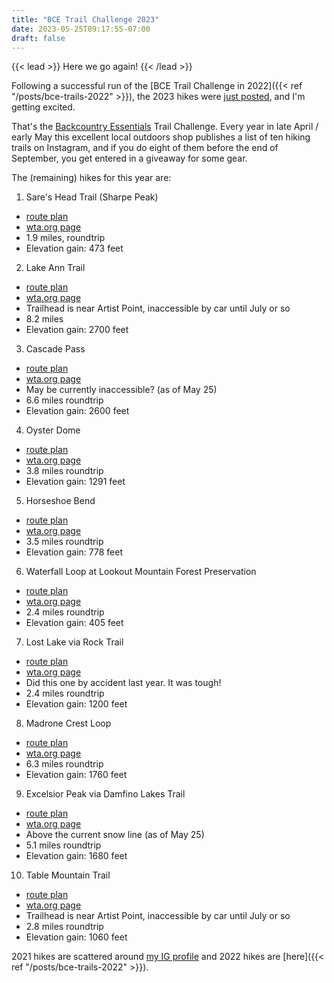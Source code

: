 ```yaml
---
title: "BCE Trail Challenge 2023"
date: 2023-05-25T09:17:55-07:00
draft: false
---
```


{{< lead >}}
Here we go again!
{{< /lead >}}

Following a successful run of the [BCE Trail Challenge in 2022]({{< ref "/posts/bce-trails-2022" >}}), the 2023 hikes were [just posted](https://www.instagram.com/p/CspnkUvLM8u/), and I'm getting excited.

That's the [Backcountry Essentials](https://backcountryessentials.net) Trail Challenge. Every year in late April / early May this excellent local outdoors shop publishes a list of ten hiking trails on Instagram, and if you do eight of them before the end of September, you get entered in a giveaway for some gear.

The (remaining) hikes for this year are:

1. Sare's Head Trail (Sharpe Peak)
  - [route plan](https://www.gaiagps.com/datasummary/track/397f764b8f897fcb7830c4c52db0f0ab/)
  - [wta.org page](https://www.wta.org/go-hiking/hikes/sharpe-park-sares-head)
  - 1.9 miles, roundtrip
  - Elevation gain: 473 feet
2. Lake Ann Trail
  - [route plan](https://www.gaiagps.com/datasummary/route/1c48e31960ef2a21f4ea0bd799bab26a/)
  - [wta.org page](https://www.wta.org/go-hiking/hikes/lake-ann)
  - Trailhead is near Artist Point, inaccessible by car until July or so
  - 8.2 miles
  - Elevation gain: 2700 feet
3. Cascade Pass
  - [route plan](https://www.gaiagps.com/datasummary/route/874add4c806ecd98c4b6b8a720f4ed28/)
  - [wta.org page](https://www.wta.org/go-hiking/hikes/cascade-pass)
  - May be currently inaccessible? (as of May 25)
  - 6.6 miles roundtrip
  - Elevation gain: 2600 feet
4. Oyster Dome
  - [route plan](https://www.gaiagps.com/datasummary/route/3624e03abdd1877ccba6071e884eae50/)
  - [wta.org page](https://www.wta.org/go-hiking/hikes/oyster-dome)
  - 3.8 miles roundtrip
  - Elevation gain: 1291 feet
5. Horseshoe Bend
  - [route plan](https://www.gaiagps.com/datasummary/route/ac8d8a9f60e86636b0b006cc613d624b/)
  - [wta.org page](https://www.wta.org/go-hiking/hikes/horseshoe-bend)
  - 3.5 miles roundtrip
  - Elevation gain: 778 feet
6. Waterfall Loop at Lookout Mountain Forest Preservation 
  - [route plan](https://www.gaiagps.com/datasummary/track/26c30d9df3b12c41b14b16ec82863bf9/)
  - [wta.org page](https://www.wta.org/go-hiking/hikes/lookout-mountain-forest-preserve)
  - 2.4 miles roundtrip
  - Elevation gain: 405 feet
7. Lost Lake via Rock Trail
  - [route plan](https://www.gaiagps.com/datasummary/route/491aecc66ea6774262ab4c3862e983e6/)
  - [wta.org page](https://www.wta.org/go-hiking/hikes/rock-trail)
  - Did this one by accident last year. It was tough!
  - 2.4 miles roundtrip
  - Elevation gain: 1200 feet
8. Madrone Crest Loop
  - [route plan](https://www.gaiagps.com/datasummary/route/a9925b4ad97be78dc9e175fb85d313ec/)
  - [wta.org page](https://www.wta.org/go-hiking/hikes/madrone-crest-trail)
  - 6.3 miles roundtrip
  - Elevation gain: 1760 feet
9.  Excelsior Peak via Damfino Lakes Trail
  - [route plan](https://www.gaiagps.com/datasummary/route/92e5dcc2e294b15d3ebf14efc076a3bc/)
  - [wta.org page](https://www.wta.org/go-hiking/hikes/excelsior-peak-via-damfino-lakes-trail)
  - Above the current snow line (as of May 25)
  - 5.1 miles roundtrip
  - Elevation gain: 1680 feet
10. Table Mountain Trail
  - [route plan](https://www.gaiagps.com/datasummary/route/c33d9b71a0957ea34af595b03681ba04/)
  - [wta.org page](https://www.wta.org/go-hiking/hikes/table-mountain)
  - Trailhead is near Artist Point, inaccessible by car until July or so
  - 2.8 miles roundtrip
  - Elevation gain: 1060 feet



2021 hikes are scattered around [my IG profile](https://www.instagram.com/supercres/) and 2022 hikes are [here]({{< ref "/posts/bce-trails-2022" >}}).